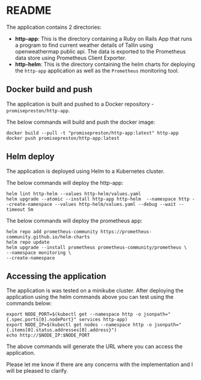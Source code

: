 # README

The application contains 2 directories:

* **http-app**: This is the directory containing a Ruby on Rails App that runs a program to find current weather details of Tallin using openweathermap public api. The data is exported to the Prometheus data store using Prometheus Client Exporter.
* **http-helm**: This is the directory containing the helm charts for deploying the `http-app` application as well as the `Prometheus` monitoring tool.

## Docker build and push

The application is built and pushed to a Docker repository - `promisepreston/http-app`.

The below commands will build and push the docker image:

    docker build --pull -t "promisepreston/http-app:latest" http-app
    docker push promisepreston/http-app:latest

## Helm deploy

The application is deployed using Helm to a Kubernetes cluster.

The below commands will deploy the http-app:

    helm lint http-helm --values http-helm/values.yaml
    helm upgrade --atomic --install http-app http-helm  --namespace http --create-namespace --values http-helm/values.yaml --debug --wait --timeout 5m

The below commands will deploy the prometheus app:

    helm repo add prometheus-community https://prometheus-community.github.io/helm-charts
    helm repo update
    helm upgrade --install prometheus prometheus-community/prometheus \
    --namespace monitoring \
    --create-namespace

## Accessing the application

The application is was tested on a minikube cluster. After deploying the application using the helm commands above you can test using the commands below:

    export NODE_PORT=$(kubectl get --namespace http -o jsonpath="{.spec.ports[0].nodePort}" services http-app)
    export NODE_IP=$(kubectl get nodes --namespace http -o jsonpath="{.items[0].status.addresses[0].address}")
    echo http://$NODE_IP:$NODE_PORT

The above commands will generate the URL where you can access the application.

Please let me know if there are any concerns with the implementation and I will be pleased to clarify.
